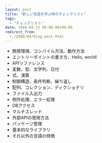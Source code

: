```yaml
---
layout: post
title: "新しい言語を学ぶ時のチェックリスト"
tags:
  - "チェックリスト"
date: 2008-04-23 00:00:00+09:00
redirect_from:
  - /2008/04/blog-post.html
---
```


- 開発環境、コンパイル方法、動作方法
- エントリーポイントの書き方、Hello, world!
- APIリファレンス
- 変数、型、文字列、日付
- 式、演算
- 制御構造、条件判断、繰り返し
- 配列、コレクション、ディクショナリ
- ファイル入出力
- 例外処理、エラー処理
- DBアクセス
- マルチスレッド
- 外部APIの使用方法
- パッケージ管理
- 基本的なライブラリ
- それ以外の言語の特徴
